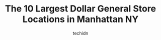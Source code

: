 ---
layout: ampstory
image: https://i0.wp.com/www.depkes.org/wp-content/uploads/2023/06/dollar-general-0-in-manhattan-ny-1685965852.jpeg?resize=640,853
author: techidn
featured: false
description: Discover the impressive array of Dollar General options in Manhattan NY, where you can find 10 of the largest Dollar General establishments in the area. From renowned classics to hidden gems
title: The 10 Largest Dollar General Store Locations in Manhattan NY
cover:
   title: The 10 Largest Dollar General Store Locations in Manhattan NY
   subtitle: Rickpate
   background: https://www.depkes.org/wp-content/uploads/2023/06/dollar-general-0-in-manhattan-ny-1685965852.jpeg

pages: 
 - layout: thirds
   top: <h1>#1 Dollar General</h1>
   bottom: "<p>I wouldve gave less than a star but u cant do that. The line was ridiculous. And to top it off I dont know who she was but the owner needs to have her go back to train</p>"
   background: https://images.unsplash.com/photo-1608501821300-4f99e58bba77?ixlib=rb-4.0.3&ixid=MnwxMjA3fDB8MHxwaG90by1wYWdlfHx8fGVufDB8fHx8&auto=format&fit=crop&w=640&h=853&q=80
   backgroundblur: true
 - layout: thirds
   top: <h1>#2 Dollar Tree</h1>
   bottom: "<p>2182 3rd Ave, New York, NY 10035, United States</p>"
   background: https://images.unsplash.com/photo-1599422314077-f4dfdaa4cd09?ixlib=rb-4.0.3&ixid=MnwxMjA3fDB8MHxwaG90by1wYWdlfHx8fGVufDB8fHx8&auto=format&fit=crop&w=640&h=853&q=80
   cta:
      link: https://www.depkes.org/blog/the-10-largest-dollar-general-store-locations-in-manhattan-ny/
      text: The 10 Largest Dollar General Store Locations in Manhattan NY
 - layout: thirds
   top: <h1>#3 Dollar General</h1>
   bottom: "<p>900 Southern Blvd, Bronx, NY 10459, United States</p>"
   background: https://images.unsplash.com/photo-1618556658017-fd9c732d1360?ixlib=rb-4.0.3&ixid=MnwxMjA3fDB8MHxwaG90by1wYWdlfHx8fGVufDB8fHx8&auto=format&fit=crop&w=640&h=853&q=80
   cta:
      link: https://www.depkes.org/blog/the-10-largest-dollar-general-store-locations-in-manhattan-ny/
      text: The 10 Largest Dollar General Store Locations in Manhattan NY
 - layout: thirds
   top: <h1>#4 Dollar General</h1>
   bottom: "<p>2500 White Plains Rd, Bronx, NY 10467, United States</p>"
   background: https://images.unsplash.com/photo-1496096265110-f83ad7f96608?ixlib=rb-4.0.3&ixid=MnwxMjA3fDB8MHxwaG90by1wYWdlfHx8fGVufDB8fHx8&auto=format&fit=crop&w=640&h=853&q=80
   cta:
      link: https://www.depkes.org/blog/the-10-largest-dollar-general-store-locations-in-manhattan-ny/
      text: The 10 Largest Dollar General Store Locations in Manhattan NY
 - layout: thirds
   top: <h1>#5 Dollar General</h1>
   bottom: "<p>3555 White Plains Rd, Bronx, NY 10467, United States</p>"
   background: https://plus.unsplash.com/premium_photo-1664640458616-3c74f8cb4589?ixlib=rb-4.0.3&ixid=MnwxMjA3fDB8MHxwaG90by1wYWdlfHx8fGVufDB8fHx8&auto=format&fit=crop&w=640&h=853&q=80
   cta:
      link: https://www.depkes.org/blog/the-10-largest-dollar-general-store-locations-in-manhattan-ny/
      text: The 10 Largest Dollar General Store Locations in Manhattan NY
 - layout: thirds
   top: <h1>#6 Dollar General</h1>
   bottom: "<p>1312 Southern Blvd, Bronx, NY 10459, United States</p>"
   background: https://images.unsplash.com/photo-1531169509526-f8f1fdaa4a67?ixlib=rb-4.0.3&ixid=MnwxMjA3fDB8MHxwaG90by1wYWdlfHx8fGVufDB8fHx8&auto=format&fit=crop&w=640&h=853&q=80
   cta:
      link: https://www.depkes.org/blog/the-10-largest-dollar-general-store-locations-in-manhattan-ny/
      text: The 10 Largest Dollar General Store Locations in Manhattan NY
 - layout: thirds
   top: <h1>#7 Dollar General</h1>
   bottom: "<p>3527 31st St, Queens, NY 11106, United States</p>"
   background: https://images.unsplash.com/photo-1557672172-298e090bd0f1?ixlib=rb-4.0.3&ixid=MnwxMjA3fDB8MHxwaG90by1wYWdlfHx8fGVufDB8fHx8&auto=format&fit=crop&w=640&h=853&q=80
   cta:
      link: https://www.depkes.org/blog/the-10-largest-dollar-general-store-locations-in-manhattan-ny/
      text: The 10 Largest Dollar General Store Locations in Manhattan NY
 - layout: thirds
   middle: Continue reading...
   background: https://images.unsplash.com/photo-1567360425618-1594206637d2?ixlib=rb-4.0.3&ixid=MnwxMjA3fDB8MHxwaG90by1wYWdlfHx8fGVufDB8fHx8&auto=format&fit=crop&w=640&h=853&q=80
   cta:
      link: https://www.depkes.org/blog/the-10-largest-dollar-general-store-locations-in-manhattan-ny/
      text: The 10 Largest Dollar General Store Locations in Manhattan NY
      
---